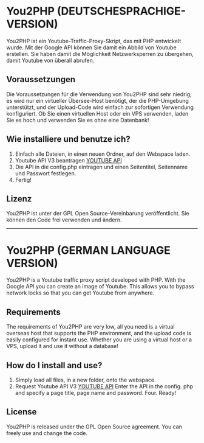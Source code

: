 # You2PHP (DEUTSCHESPRACHIGE-VERSION)
You2PHP ist ein Youtube-Traffic-Proxy-Skript, das mit PHP entwickelt wurde. Mit der Google API können Sie damit ein Abbild von Youtube erstellen. Sie haben damit die Möglichkeit Netzwerksperren zu übergehen, damit Youtube von überall abrufen.

## Voraussetzungen
Die Voraussetzungen für die Verwendung von You2PHP sind sehr niedrig, es wird nur ein virtueller Übersee-Host benötigt, der die PHP-Umgebung unterstützt, und der Upload-Code wird einfach zur sofortigen Verwendung konfiguriert. Ob Sie einen virtuellen Host oder ein VPS verwenden, laden Sie es hoch und verwenden Sie es ohne eine Datenbank!

## Wie installiere und benutze ich?
1. Einfach alle Dateien, in einen neuen Ordner, auf den Webspace laden.
2. Youtube API V3 beantragen [YOUTUBE API](https://console.developers.google.com/apis/library/youtube.googleapis.com)
3. Die API in die config.php eintragen und einen Seitentitel, Seitenname und Passwort festlegen.
4. Fertig!

## Lizenz
You2PHP ist unter der GPL Open Source-Vereinbarung veröffentlicht. Sie können den Code frei verwenden und ändern.

----

# You2PHP (GERMAN LANGUAGE VERSION)
You2PHP is a Youtube traffic proxy script developed with PHP. With the Google API you can create an image of Youtube. This allows you to bypass network locks so that you can get Youtube from anywhere.

## Requirements
The requirements of  You2PHP are very low, all you need is a virtual overseas host that supports the PHP environment, and the upload code is easily configured for instant use. Whether you are using a virtual host or a VPS, upload it and use it without a database!

## How do I install and use?
1. Simply load all files, in a new folder, onto the webspace.
2. Request Youtube API V3 [YOUTUBE API](https://console.developers.google.com/apis/library/youtube.googleapis.com)
Enter the API in the config. php and specify a page title, page name and password.
Four. Ready!

## License
You2PHP is released under the GPL Open Source agreement. You can freely use and change the code.
